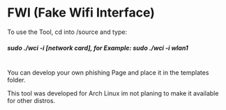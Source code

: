 <html>
<body>
  <h1>FWI (Fake Wifi Interface)</h1> 

  To use the Tool, cd into /source and type: <br>

  <h5>sudo ./wci -i [network card],      for Example:       sudo ./wci -i wlan1</h5>

  <br>You can develop your own phishing Page and place it in the templates folder.
  
  This tool was developed for Arch Linux im not planing to make it available for other distros.

</body>

</html>
